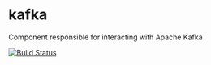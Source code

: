# kafka
Component responsible for interacting with Apache Kafka

[![Build Status](https://travis-ci.org/gpulse/kafka.svg?branch=master)](https://travis-ci.org/gpulse/kafka)
